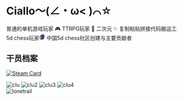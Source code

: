 

  # Ciallo～(∠・ω< )⌒☆  
  普通的单机游戏玩家 🎮 TTRPG玩家 🐉 二次元 ✨ 复制粘贴拼接代码搬运工  
  5d chess玩家![5dc](https://github.com/NKID00/chess-in-5d-stripped/blob/stripped/public/favicon-16x16.png?raw=true) 中国5d chess社区创建与主要贡献者  
  ## 干员档案
  [![Steam Card](https://cardv.yuy1n.io/card/76561198096596154/dark,badge,group,games,badges,screenshots)](https://steamcommunity.com/profiles/76561198096596154)  
  
  ![clu](https://media.prts.wiki/6/6f/%E8%9A%80%E5%88%BB%E7%AB%A0_%E5%8F%AF%E9%9C%B2%E5%B8%8C%E5%B0%94%E5%B0%8F%E5%A5%96%E7%AB%A0%C2%B7%CE%B2.png)
  ![clu2](https://media.prts.wiki/6/60/%E8%9A%80%E5%88%BB%E7%AB%A0_%E5%8F%AF%E9%9C%B2%E5%B8%8C%E5%B0%94%E5%B0%8F%E5%A5%96%E7%AB%A0.png)
  ![clu3](https://media.prts.wiki/d/d5/%E8%9A%80%E5%88%BB%E7%AB%A0_%E5%8F%AF%E9%9C%B2%E5%B8%8C%E5%B0%94%E5%B0%8F%E5%A5%96%E7%AB%A0%C2%B7%CE%B3.png)
  ![clu4]( https://media.prts.wiki/d/d2/%E8%9A%80%E5%88%BB%E7%AB%A0_%E5%8F%AF%E9%9C%B2%E5%B8%8C%E5%B0%94%E5%B0%8F%E5%A5%96%E7%AB%A0%C2%B7%CE%B4.png)  
  ![lonetrail](https://torappu.prts.wiki/assets/medal_diy/medalGroupActivity25side.png)
